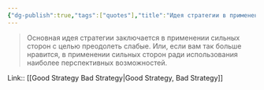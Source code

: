 ```yaml
---
{"dg-publish":true,"tags":["quotes"],"title":"Идея стратегии в применении сильных сторон","date":"2022-06-18T17:42:32+03:00","modified_at":"2022-07-24T15:00:54+03:00","permalink":"/quotes/202206181742/","dgHomeLink":false,"dgPassFrontmatter":true}
---
```



> Основная идея стратегии заключается в применении сильных сторон с целью преодолеть слабые. Или, если вам так больше нравится, в применении сильных сторон ради использования наиболее перспективных возможностей.

Link:: [[Good Strategy Bad Strategy|Good Strategy, Bad Strategy]]
